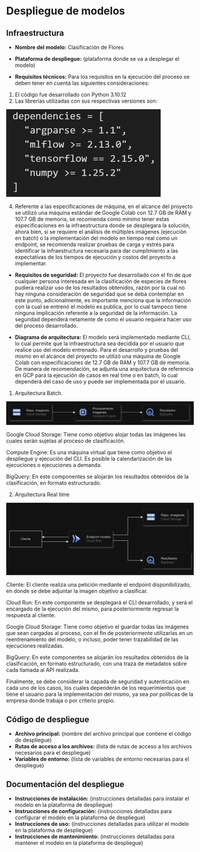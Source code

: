 # Despliegue de modelos

## Infraestructura

- **Nombre del modelo:** Clasificación de Flores

- **Plataforma de despliegue:** (plataforma donde se va a desplegar el modelo)
  
- **Requisitos técnicos:** Para los requisitos en la ejecución del proceso se deben tener en cuenta las siguientes consideraciones: 
1.	El código fue desarrollado con Python 3.10.12
2.	Las librerías utilizadas con sus respectivas versiones son:
   
![Dependencias](https://github.com/Serebas12/MLDS6_Grupo1/blob/master/docs/deployment/Dependencias.png)

4.	Referente a las especificaciones de máquina, en el alcance del proyecto se utilizó una máquina estándar de Google Colab con 12.7 GB de RAM y 107.7 GB de memoria, se recomienda como mínimo tener estas especificaciones en la infraestructura donde se desplegara la solución, ahora bien, si se requiere el análisis de múltiples imágenes (ejecución en batch) o la implementación del modelo en tiempo real como un endpoint, se recomienda realizar pruebas de carga y estrés para identificar la infraestructura necesaria para dar cumplimiento a las expectativas de los tiempos de ejecución y costos del proyecto a implementar.  

  
- **Requisitos de seguridad:** El proyecto fue desarrollado con el fin de que cualquier persona interesada en la clasificación de especies de flores pudiera realizar uso de los resultados obtenidos, razón por la cual no hay ninguna consideración de seguridad que se deba contemplar en este punto, adicionalmente, es importante menciona que la información con la cual se entrenó el modelo es publica, por lo cual tampoco tiene ninguna implicación referente a la seguridad de la información. La seguridad dependerá netamente de como el usuario requiera hacer uso del proceso desarrollado.
  
- **Diagrama de arquitectura:** El modelo será implementado mediante CLI, lo cual permite que la infraestructura sea decidida por el usuario que realice uso del modelo entrenado. Para el desarrollo y pruebas del mismo en el alcance del proyecto se utilizó una máquina de Google Colab con especificaciones de 12.7 GB de RAM y 107.7 GB de memoria. De manera de recomendación, se adjunta una arquitectura de referencia en GCP para la ejecución de casos en real time o en batch, lo cual dependerá del caso de uso y puede ser implementada por el usuario.

1. Arquitectura Batch.

![Batch](https://github.com/Serebas12/MLDS6_Grupo1/blob/master/docs/deployment/Batch.png)

Google Cloud Storage: Tiene como objetivo alojar todas las imágenes las cuales serán sujetas al proceso de clasificación. 

Compute Engine: Es una máquina virtual que tiene como objetivo el despliegue y ejecución del CLI. Es posible la calendarización de las ejecuciones o ejecuciones a demanda. 

BigQuery: En este componentes se alojarán los resultados obtenidos de la clasificación, en formato estructurado.

2. Arquitectura Real time

![RealTime](https://github.com/Serebas12/MLDS6_Grupo1/blob/master/docs/deployment/RealTime.png)

Cliente: El cliente realiza una petición mediante el endpoint disponibilizado, en donde se debe adjuntar la imagen objetivo a clasificar. 

Cloud Run: En este componente se desplegará el CLI desarrollado, y será el encargado de la ejecución del mismo, para posteriormente regresar la respuesta al cliente.

Google Cloud Storage: Tiene como objetivo el guardar todas las imágenes que sean cargadas al proceso, con el fin de posteriormente utilizarlas en un reentrenamiento del modelo, o incluso, poder tener trazabilidad de las ejecuciones realizadas. 

BigQuery: En este componentes se alojarán los resultados obtenidos de la clasificación, en formato estructurado, con una traza de metadatos sobre cada llamada al API realizada.

Finalmente, se debe considerar la capada de seguridad y autenticación en cada uno de los casos, los cuales dependerán de los requerimientos que tiene el usuario para la implementación del mismo, ya sea por políticas de la empresa donde trabaja o por criterio propio.

## Código de despliegue

- **Archivo principal:** (nombre del archivo principal que contiene el código de despliegue)
- **Rutas de acceso a los archivos:** (lista de rutas de acceso a los archivos necesarios para el despliegue)
- **Variables de entorno:** (lista de variables de entorno necesarias para el despliegue)

## Documentación del despliegue

- **Instrucciones de instalación:** (instrucciones detalladas para instalar el modelo en la plataforma de despliegue)
- **Instrucciones de configuración:** (instrucciones detalladas para configurar el modelo en la plataforma de despliegue)
- **Instrucciones de uso:** (instrucciones detalladas para utilizar el modelo en la plataforma de despliegue)
- **Instrucciones de mantenimiento:** (instrucciones detalladas para mantener el modelo en la plataforma de despliegue)
